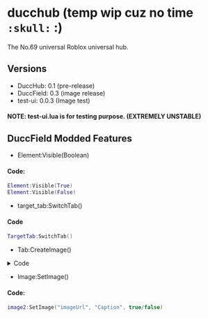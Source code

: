 # ducchub (temp wip cuz no time `:skull:` :)
The No.69 universal Roblox universal hub.

## Versions
- DuccHub: 0.1 (pre-release)<br>
- DuccField: 0.3 (image release)
- test-ui: 0.0.3 (Image test)

#### NOTE: test-ui.lua is for testing purpose. (EXTREMELY UNSTABLE)

## DuccField Modded Features
- Element:Visible(Boolean)
#### Code:
```lua
Element:Visible(True)
Element:Visible(False)
```


- target_tab:SwitchTab()
#### Code
```lua
TargetTab:SwitchTab()
```

- Tab:CreateImage()

<details>
<summary>Code</summary>

```lua
-- Creates a banner image
local Image = Tab:CreateImage({
	ImageType = "Big",
	Image = "Image url",
	Caption = "Caption",
	BlackCaption = true, -- makes caption become black
})

-- Creates a small image
local Image = Tab:CreateImage({
	ImageType = "Small",
	Image = "Image url",
	Caption = "Caption",
	BlackCaption = true, -- makes caption become black
})

-- Creates a image in left of label
local Image = Tab:CreateImage({
	ImageType = "Left",
	Image = "Image url",
	Caption = "Caption",
	BlackCaption = true, -- makes caption become black
})

-- Creates a image in right of label
local Image = Tab:CreateImage({
	ImageType = "Right",
	Image = "Image url",
	Caption = "Caption",
	BlackCaption = true, -- makes caption become black
})

-- Creates a image button
local image = Tab:CreateImage({
	ImageType = "Button",
	Image = "Image url",
	Caption = "Caption",
	BlackCaption = true, -- makes caption become black
	Callback = function()
	  -- ur stuff here
	end,
})
```

</details>

- Image:SetImage()
#### Code:
```lua
image2:SetImage("imageUrl", "Caption", true/false)
```
